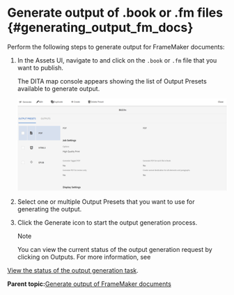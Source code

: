 # Generate output of .book or .fm files {#generating_output_fm_docs}

Perform the following steps to generate output for FrameMaker documents:

1.  In the Assets UI, navigate to and click on the `.book` or `.fm` file that you want to publish.

    The DITA map console appears showing the list of Output Presets available to generate output.

    ![](images/publish-fm-doc.png)

1.  Select one or multiple Output Presets that you want to use for generating the output.

1.  Click the Generate icon to start the output generation process.


	>[!NOTE]
	>
	> You can view the current status of the output generation request by clicking on Outputs. For more information, see

[View the status of the output generation task](fm-output-view-status.md#).

**Parent topic:**[Generate output of FrameMaker documents](fm-output-generatation.md)

